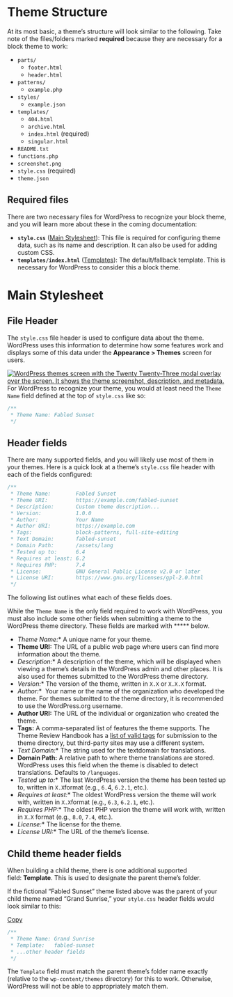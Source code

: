 # Theme Structure
At its most basic, a theme’s structure will look similar to the following. Take note of the files/folders marked **required** because they are necessary for a block theme to work:

- `parts/`
    - `footer.html`
    - `header.html`
- `patterns/`
    - `example.php`
- `styles/`
    - `example.json`
- `templates/`
    - `404.html`
    - `archive.html`
    - `index.html` (required)
    - `singular.html`
- `README.txt`
- `functions.php`
- `screenshot.png`
- `style.css` (required)
- `theme.json`
## Required files

There are two necessary files for WordPress to recognize your block theme, and you will learn more about these in the coming documentation:

- **`style.css`** ([Main Stylesheet](https://developer.wordpress.org/themes/core-concepts/main-stylesheet/)): This file is required for configuring theme data, such as its name and description. It can also be used for adding custom CSS.
- **`templates/index.html`** ([Templates](https://developer.wordpress.org/themes/core-concepts/templates/)): The default/fallback template. This is necessary for WordPress to consider this a block theme.

# Main Stylesheet
## File Header
The `style.css` file header is used to configure data about the theme. WordPress uses this information to determine how some features work and displays some of this data under the **Appearance > Themes** screen for users.

[![WordPress themes screen with the Twenty Twenty-Three modal overlay over the screen. It shows the theme screenshot, description, and metadata.](https://i0.wp.com/developer.wordpress.org/files/2023/11/tt3-theme-details.jpg?resize=2048%2C1002&ssl=1)](https://i0.wp.com/developer.wordpress.org/files/2023/11/tt3-theme-details.jpg?ssl=1)
For WordPress to recognize your theme, you would at least need the `Theme Name` field defined at the top of `style.css` like so:

```css
/**
 * Theme Name: Fabled Sunset
 */
```


## Header fields

There are many supported fields, and you will likely use most of them in your themes. Here is a quick look at a theme’s `style.css` file header with each of the fields configured:

```css
/**
 * Theme Name:        Fabled Sunset
 * Theme URI:         https://example.com/fabled-sunset
 * Description:       Custom theme description...
 * Version:           1.0.0
 * Author:            Your Name
 * Author URI:        https://example.com
 * Tags:              block-patterns, full-site-editing
 * Text Domain:       fabled-sunset
 * Domain Path:       /assets/lang
 * Tested up to:      6.4
 * Requires at least: 6.2
 * Requires PHP:      7.4
 * License:           GNU General Public License v2.0 or later
 * License URI:       https://www.gnu.org/licenses/gpl-2.0.html
 */
```

The following list outlines what each of these fields does.

While the `Theme Name` is the only field required to work with WordPress, you must also include some other fields when submitting a theme to the WordPress theme directory. These fields are marked with ***** below.

- **Theme Name*:** A unique name for your theme.
- **Theme URI:** The URL of a public web page where users can find more information about the theme.
- **Description*:** A description of the theme, which will be displayed when viewing a theme’s details in the WordPress admin and other places. It is also used for themes submitted to the WordPress theme directory.
- **Version*:** The version of the theme, written in `X.X` or `X.X.X` format.
- **Author*:**  Your name or the name of the organization who developed the theme. For themes submitted to the theme directory, it is recommended to use the WordPress.org username.
- **Author URI:** The URL of the individual or organization who created the theme.
- **Tags:** A comma-separated list of features the theme supports. The Theme Review Handbook has a [list of valid tags](https://make.wordpress.org/themes/handbook/review/required/theme-tags/) for submission to the theme directory, but third-party sites may use a different system.
- **Text Domain*:** The string used for the textdomain for translations.
- **Domain Path:** A relative path to where theme translations are stored. WordPress uses this field when the theme is disabled to detect translations. Defaults to `/languages`.
- **Tested up to*:** The last WordPress version the theme has been tested up to, written in `X.X`format (e.g., `6.`4, `6.2.1`, etc.).
- **Requires at least*:** The oldest WordPress version the theme will work with, written in `X.X`format (e.g., `6.3`, `6.2.1`, etc.).
- **Requires PHP*:** The oldest PHP version the theme will work with, written in `X.X` format (e.g., `8.0`, `7.4`, etc.).
- **License*:** The license for the theme.
- **License URI*:** The URL of the theme’s license.

## Child theme header fields

When building a child theme, there is one additional supported field: **Template**. This is used to designate the parent theme’s folder.

If the fictional “Fabled Sunset” theme listed above was the parent of your child theme named “Grand Sunrise,” your `style.css` header fields would look similar to this:

[Copy](https://developer.wordpress.org/themes/core-concepts/main-stylesheet/#)

```css
/**
 * Theme Name: Grand Sunrise
 * Template:   fabled-sunset
 * ...other header fields
 */
```

The `Template` field must match the parent theme’s folder name exactly (relative to the `wp-content/themes` directory) for this to work. Otherwise, WordPress will not be able to appropriately match them.